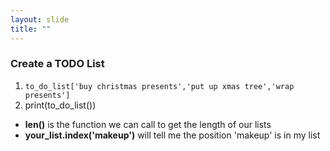 ```yaml
---
layout: slide
title: ""
---
```

### Create a TODO List

1. `to_do_list['buy christmas presents','put up xmas tree','wrap presents']`
2. print(to_do_list())

- **len()** is the function we can call to get the length of our lists  
- **your_list.index('makeup')** will tell me the position 'makeup' is in my list 
